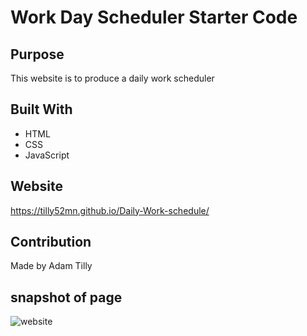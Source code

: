 # Work Day Scheduler Starter Code

## Purpose
This website is to produce a daily work scheduler

## Built With
* HTML
* CSS
* JavaScript

## Website
https://tilly52mn.github.io/Daily-Work-schedule/

## Contribution
Made by Adam Tilly

## snapshot of page
![website](https://user-images.githubusercontent.com/88518686/133954653-87c76393-69a8-43fb-869e-e67f1ae4951e.PNG)

